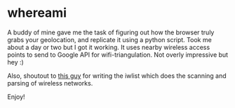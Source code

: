 # whereami 
A buddy of mine gave me the task of figuring out how the browser truly grabs your geolocation, and replicate it using a python script. Took me about a day or two but I got it working. It uses nearby wireless access points to send to Google API for wifi-triangulation. Not overly impressive but hey :) 

Also, shoutout to [this guy](https://github.com/iancoleman/python-iwlist) for writing the iwlist which does the scanning and parsing of wireless networks. 

Enjoy!

